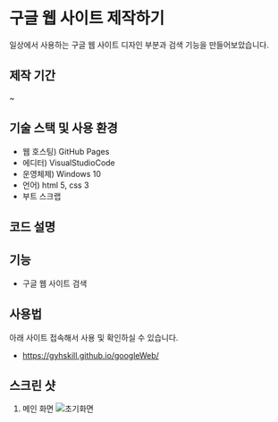 # 구글 웹 사이트 제작하기   
일상에서 사용하는 구글 웹 사이트 디자인 부분과 검색 기능을 만들어보았습니다.    
  
## 제작 기간  
~

## 기술 스택 및 사용 환경  
- 웹 호스팅) GitHub Pages  
- 에디터) VisualStudioCode  
- 운영체제) Windows 10  
- 언어) html 5, css 3
- 부트 스크랩
  

## 코드 설명
  

## 기능  
- 구글 웹 사이트 검색 
  

## 사용법  
아래 사이트 접속해서 사용 및 확인하실 수 있습니다. 
- https://gyhskill.github.io/googleWeb/  
  

## 스크린 샷
1) 메인 화면 
![초기화면](https://user-images.githubusercontent.com/80309650/165017326-3607104b-9a2d-46f9-84e4-b73101ddd9c6.PNG)

